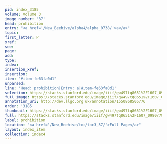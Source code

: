 ```yaml
---
pid: index_3185
volume: Volume 3
image_number: '37'
head: prohibition
entry: "<a href='/New_Beehive/alpha4/alpha_0738/'>a</a>"
topic: 
first_letter: P
xref: 
see: 
page: 
add: 
type: 
index: 
insertion_xref: 
insertion: 
item: "#item-fe63fa0d1"
unparsed: 
line: 'Head: prohibition|Entry: a|#item-fe63fa0d1'
selection: https://stacks.stanford.edu/image/iiif/gw497tq8651%2F1607_0980/797,2609,471,154/full/0/default.jpg
full_image: https://stacks.stanford.edu/image/iiif/gw497tq8651%2F1607_0980/full/full/0/default.jpg
annotation_uri: http://dev.llgc.org.uk/annotation/1550868505776
order: '3185'
thumbnail: https://stacks.stanford.edu/image/iiif/gw497tq8651%2F1607_0980/797,2609,471,154/150,/0/default.jpg
full: https://stacks.stanford.edu/image/iiif/gw497tq8651%2F1607_0980/797,2609,471,154/full/0/default.jpg
label: prohibition
location: "<a href='/New_Beehive/toc/toc3_37/'>Full Page</a>"
layout: index_item
collection: index4
---
```

